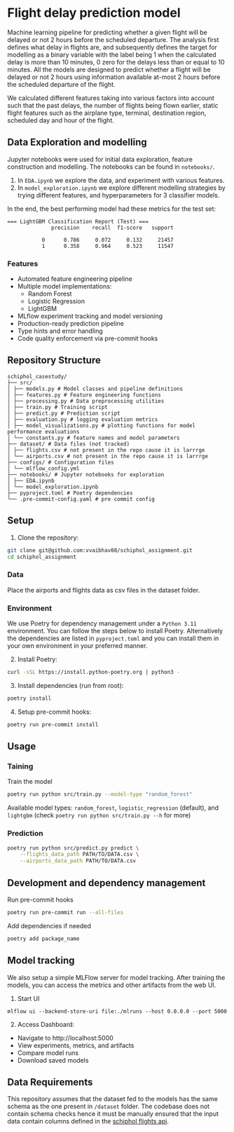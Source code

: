 # Flight delay prediction model

Machine learning pipeline for predicting whether a given flight will be delayed or not 2 hours before the scheduled departure. The analysis first defines what delay in flights are, and subsequently defines the target for modelling as a binary variable with the label being 1 when the calculated delay is more than 10 minutes, 0 zero for the delays less than or equal to 10 minutes. All the models are designed to predict whether a flight will be delayed or not 2 hours using information available at-most 2 hours before the scheduled departure of the flight.

We calculated different features taking into various factors into account such that the past delays, the number of flights being flown earlier, static flight features such as the airplane type, terminal, destination region, scheduled day and hour of the flight.


## Data Exploration and modelling

Jupyter notebooks were used for initial data exploration, feature construction and modelling. The notebooks can be found in `notebooks/`.

1. In `EDA.ipynb` we explore the data, and experiment with various features.
2. In `model_exploration.ipynb` we explore different modelling strategies by trying different features, and hyperparameters for 3 classifier models.


In the end, the best performing model had these metrics for the test set:

```
=== LightGBM Classification Report (Test) ===
              precision    recall  f1-score   support

           0      0.786     0.072     0.132     21457
           1      0.358     0.964     0.523     11547
```

### Features

- Automated feature engineering pipeline
- Multiple model implementations:
  - Random Forest
  - Logistic Regression
  - LightGBM
- MLflow experiment tracking and model versioning
- Production-ready prediction pipeline
- Type hints and error handling
- Code quality enforcement via pre-commit hooks

## Repository Structure
```
schiphol_casestudy/
├── src/
│ ├── models.py # Model classes and pipeline definitions
│ ├── features.py # Feature engineering functions
│ ├── processing.py # Data preprocessing utilities
│ ├── train.py # Training script
│ ├── predict.py # Prediction script
│ ├── evaluation.py # logging evaluation metrics
│ ├── model_visualizations.py # plotting functions for model performance evaluations
│ └── constants.py # feature names and model parameters
├── dataset/ # Data files (not tracked)
│ ├── flights.csv # not present in the repo cause it is larrrge
│ └── airports.csv # not present in the repo cause it is larrrge
├── configs/ # Configuration files
│ └── mlflow_config.yml
├── notebooks/ # Jupyter notebooks for exploration
│ ├── EDA.ipynb
│ └── model_exploration.ipynb
├── pyproject.toml # Poetry dependencies
└── .pre-commit-config.yaml # pre commit config
```


## Setup

1. Clone the repository:
```bash
git clone git@github.com:vvaibhav08/schiphol_assignment.git
cd schiphol_assignment
```

### Data
Place the airports and flights data as csv files in the dataset folder.


### Environment
We use Poetry for dependency management under a `Python 3.11` environment. You can follow the steps below to install Poetry. Alternatively the dependencies are listed in `pyproject.toml` and you can install them in your own environment in your preferred manner.


2. Install Poetry:
```bash
curl -sSL https://install.python-poetry.org | python3 -
```

3. Install dependencies (run from root):
```bash
poetry install
```

4. Setup pre-commit hooks:
```bash
poetry run pre-commit install
```

## Usage

### Taining
Train the model
```bash
poetry run python src/train.py --model-type "random_forest"
```
Available model types:
`random_forest`, `logistic_regression` (default), and `lightgbm` (check `poetry run python src/train.py --h` for more)

### Prediction
```bash
poetry run python src/predict.py predict \
    --flights_data_path PATH/TO/DATA.csv \
    --airports_data_path PATH/TO/DATA.csv
```

## Development and dependency management

Run pre-commit hooks
```bash
poetry run pre-commit run --all-files
```

Add dependencies if needed
```bash
poetry add package_name
```

## Model tracking

We also setup a simple MLFlow server for model tracking. After training the models, you can access the metrics and other artifacts from the web UI.

1. Start UI
```
mlflow ui --backend-store-uri file:./mlruns --host 0.0.0.0 --port 5000
```

2. Access Dashboard:
- Navigate to http://localhost:5000
- View experiments, metrics, and artifacts
- Compare model runs
- Download saved models

## Data Requirements

This repository assumes that the dataset fed to the models has the same schema as the one present in `/dataset` folder. The codebase does not contain schema checks hence it must be manually ensured that the input data contain columns defined in the [schiphol flights api](https://developer.schiphol.nl/apis/flight-api/overview?version=latest).

